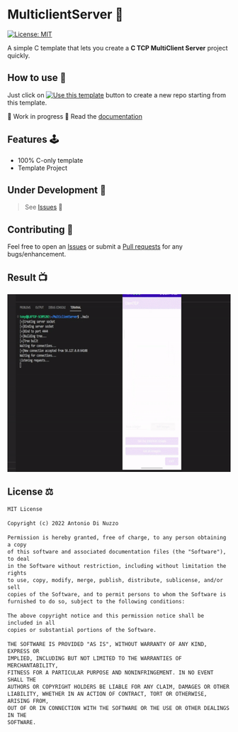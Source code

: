 
# MulticlientServer 🧞‍
[![License: MIT](https://img.shields.io/badge/License-MIT-yellow.svg)](https://opensource.org/licenses/MIT)

A simple C template that lets you create a **C TCP MultiClient Server** project quickly. 

## How to use 👣

Just click on [![Use this template](https://img.shields.io/badge/-Use%20this%20template-brightgreen)](https://github.com/Indisparte/MulticlientServer/generate) button to create a new repo starting from this template.

🚧 Work in progress 🚧 Read the [documentation](https://github.com/Indisparte/MulticlientServer/wiki)

## Features 🕹

- 100% C-only template
- Template Project

## Under Development 🚧
> See [Issues](https://github.com/Indisparte/MulticlientServer/issues) 🚨

## Contributing 🤝

Feel free to open an [Issues](https://github.com/Indisparte/MulticlientServer/issues) or submit a [Pull requests](https://github.com/Indisparte/MulticlientServer/pulls) for any bugs/enhancement.

## Result 📺
<img src="https://github.com/Indisparte/MulticlientServer/blob/main/serverandclient.gif" width="700px" height="400px" /> 

## License ⚖️
```
MIT License

Copyright (c) 2022 Antonio Di Nuzzo

Permission is hereby granted, free of charge, to any person obtaining a copy
of this software and associated documentation files (the "Software"), to deal
in the Software without restriction, including without limitation the rights
to use, copy, modify, merge, publish, distribute, sublicense, and/or sell
copies of the Software, and to permit persons to whom the Software is
furnished to do so, subject to the following conditions:

The above copyright notice and this permission notice shall be included in all
copies or substantial portions of the Software.

THE SOFTWARE IS PROVIDED "AS IS", WITHOUT WARRANTY OF ANY KIND, EXPRESS OR
IMPLIED, INCLUDING BUT NOT LIMITED TO THE WARRANTIES OF MERCHANTABILITY,
FITNESS FOR A PARTICULAR PURPOSE AND NONINFRINGEMENT. IN NO EVENT SHALL THE
AUTHORS OR COPYRIGHT HOLDERS BE LIABLE FOR ANY CLAIM, DAMAGES OR OTHER
LIABILITY, WHETHER IN AN ACTION OF CONTRACT, TORT OR OTHERWISE, ARISING FROM,
OUT OF OR IN CONNECTION WITH THE SOFTWARE OR THE USE OR OTHER DEALINGS IN THE
SOFTWARE.
```
 

